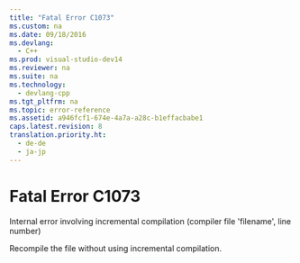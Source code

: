 ```yaml
---
title: "Fatal Error C1073"
ms.custom: na
ms.date: 09/18/2016
ms.devlang: 
  - C++
ms.prod: visual-studio-dev14
ms.reviewer: na
ms.suite: na
ms.technology: 
  - devlang-cpp
ms.tgt_pltfrm: na
ms.topic: error-reference
ms.assetid: a946fcf1-674e-4a7a-a28c-b1effacbabe1
caps.latest.revision: 8
translation.priority.ht: 
  - de-de
  - ja-jp
---
```

# Fatal Error C1073
Internal error involving incremental compilation (compiler file 'filename', line number)  
  
 Recompile the file without using incremental compilation.